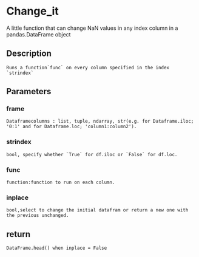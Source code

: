 # Change_it

A little function that can change NaN values in any index column in a pandas.DataFrame object

## Description

    Runs a function`func` on every column specified in the index `strindex`

## Parameters

### frame

    Dataframecolumns : list, tuple, ndarray, str(e.g. for Dataframe.iloc; '0:1' and for Dataframe.loc; 'column1:column2').

### strindex

    bool, specify whether `True` for df.iloc or `False` for df.loc.

### func

    function:function to run on each column.

### inplace

    bool,select to change the initial datafram or return a new one with the previous unchanged.

## return

    DataFrame.head() when inplace = False
